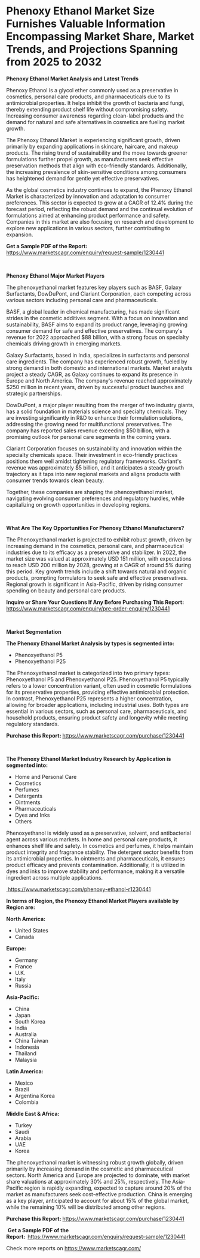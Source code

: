 <p><h1>Phenoxy Ethanol Market Size Furnishes Valuable Information Encompassing Market Share, Market Trends, and Projections Spanning from 2025 to 2032</h1></p><p><strong>Phenoxy Ethanol Market Analysis and Latest Trends</strong></p>
<p><p>Phenoxy Ethanol is a glycol ether commonly used as a preservative in cosmetics, personal care products, and pharmaceuticals due to its antimicrobial properties. It helps inhibit the growth of bacteria and fungi, thereby extending product shelf life without compromising safety. Increasing consumer awareness regarding clean-label products and the demand for natural and safe alternatives in cosmetics are fueling market growth.</p><p>The Phenoxy Ethanol Market is experiencing significant growth, driven primarily by expanding applications in skincare, haircare, and makeup products. The rising trend of sustainability and the move towards greener formulations further propel growth, as manufacturers seek effective preservation methods that align with eco-friendly standards. Additionally, the increasing prevalence of skin-sensitive conditions among consumers has heightened demand for gentle yet effective preservatives.</p><p>As the global cosmetics industry continues to expand, the Phenoxy Ethanol Market is characterized by innovation and adaptation to consumer preferences. This sector is expected to grow at a CAGR of 12.4% during the forecast period, reflecting the robust demand and the continual evolution of formulations aimed at enhancing product performance and safety. Companies in this market are also focusing on research and development to explore new applications in various sectors, further contributing to expansion.</p></p>
<p><strong>Get a Sample PDF of the Report:&nbsp;</strong> <a href="https://www.marketscagr.com/enquiry/request-sample/1230441?utm_campaign=3440&utm_medium=2&utm_source=Github&utm_content=ia&utm_term=01042025&utm_id=phenoxy-ethanol">https://www.marketscagr.com/enquiry/request-sample/1230441</a></p>
<p>&nbsp;</p>
<p><strong>Phenoxy Ethanol Major Market Players</strong></p>
<p><p>The phenoxyethanol market features key players such as BASF, Galaxy Surfactants, DowDuPont, and Clariant Corporation, each competing across various sectors including personal care and pharmaceuticals. </p><p>BASF, a global leader in chemical manufacturing, has made significant strides in the cosmetic additives segment. With a focus on innovation and sustainability, BASF aims to expand its product range, leveraging growing consumer demand for safe and effective preservatives. The company's revenue for 2022 approached $88 billion, with a strong focus on specialty chemicals driving growth in emerging markets.</p><p>Galaxy Surfactants, based in India, specializes in surfactants and personal care ingredients. The company has experienced robust growth, fueled by strong demand in both domestic and international markets. Market analysts project a steady CAGR, as Galaxy continues to expand its presence in Europe and North America. The company's revenue reached approximately $250 million in recent years, driven by successful product launches and strategic partnerships.</p><p>DowDuPont, a major player resulting from the merger of two industry giants, has a solid foundation in materials science and specialty chemicals. They are investing significantly in R&D to enhance their formulation solutions, addressing the growing need for multifunctional preservatives. The company has reported sales revenue exceeding $50 billion, with a promising outlook for personal care segments in the coming years.</p><p>Clariant Corporation focuses on sustainability and innovation within the specialty chemicals space. Their investment in eco-friendly practices positions them well amidst tightening regulatory frameworks. Clariant's revenue was approximately $5 billion, and it anticipates a steady growth trajectory as it taps into new regional markets and aligns products with consumer trends towards clean beauty.</p><p>Together, these companies are shaping the phenoxyethanol market, navigating evolving consumer preferences and regulatory hurdles, while capitalizing on growth opportunities in developing regions.</p></p>
<p>&nbsp;</p>
<p><strong>What Are The Key Opportunities For Phenoxy Ethanol Manufacturers?</strong></p>
<p><p>The Phenoxyethanol market is projected to exhibit robust growth, driven by increasing demand in the cosmetics, personal care, and pharmaceutical industries due to its efficacy as a preservative and stabilizer. In 2022, the market size was valued at approximately USD 151 million, with expectations to reach USD 200 million by 2028, growing at a CAGR of around 5% during this period. Key growth trends include a shift towards natural and organic products, prompting formulators to seek safe and effective preservatives. Regional growth is significant in Asia-Pacific, driven by rising consumer spending on beauty and personal care products.</p></p>
<p><strong>Inquire or Share Your Questions If Any Before Purchasing This Report:</strong> <a href="https://www.marketscagr.com/enquiry/pre-order-enquiry/1230441?utm_campaign=3440&utm_medium=2&utm_source=Github&utm_content=ia&utm_term=01042025&utm_id=phenoxy-ethanol">https://www.marketscagr.com/enquiry/pre-order-enquiry/1230441</a></p>
<p>&nbsp;</p>
<p><strong>Market Segmentation</strong></p>
<p><strong>The Phenoxy Ethanol Market Analysis by types is segmented into:</strong></p>
<p><ul><li>Phenoxyethanol P5</li><li>Phenoxyethanol P25</li></ul></p>
<p><p>The Phenoxyethanol market is categorized into two primary types: Phenoxyethanol P5 and Phenoxyethanol P25. Phenoxyethanol P5 typically refers to a lower concentration variant, often used in cosmetic formulations for its preservative properties, providing effective antimicrobial protection. In contrast, Phenoxyethanol P25 represents a higher concentration, allowing for broader applications, including industrial uses. Both types are essential in various sectors, such as personal care, pharmaceuticals, and household products, ensuring product safety and longevity while meeting regulatory standards.</p></p>
<p><strong>Purchase this Report:&nbsp;</strong><a href="https://www.marketscagr.com/purchase/1230441?utm_campaign=3440&utm_medium=2&utm_source=Github&utm_content=ia&utm_term=01042025&utm_id=phenoxy-ethanol">https://www.marketscagr.com/purchase/1230441</a></p>
<p>&nbsp;</p>
<p><strong>The Phenoxy Ethanol Market Industry Research by Application is segmented into:</strong></p>
<p><ul><li>Home and Personal Care</li><li>Cosmetics</li><li>Perfumes</li><li>Detergents</li><li>Ointments</li><li>Pharmaceuticals</li><li>Dyes and Inks</li><li>Others</li></ul></p>
<p><p>Phenoxyethanol is widely used as a preservative, solvent, and antibacterial agent across various markets. In home and personal care products, it enhances shelf life and safety. In cosmetics and perfumes, it helps maintain product integrity and fragrance stability. The detergent sector benefits from its antimicrobial properties. In ointments and pharmaceuticals, it ensures product efficacy and prevents contamination. Additionally, it is utilized in dyes and inks to improve stability and performance, making it a versatile ingredient across multiple applications.</p></p>
<p><a href="https://www.marketscagr.com/phenoxy-ethanol-r1230441?utm_campaign=3440&utm_medium=2&utm_source=Github&utm_content=ia&utm_term=01042025&utm_id=phenoxy-ethanol">&nbsp;https://www.marketscagr.com/phenoxy-ethanol-r1230441</a></p>
<p><strong>In terms of Region, the Phenoxy Ethanol Market Players available by Region are:</strong></p>
<p>
    <p> <strong> North America: </strong>
        <ul>
            <li>United States</li>
            <li>Canada</li>
        </ul>
        </p> 
    <p> <strong> Europe: </strong>
        <ul>
            <li>Germany</li>
            <li>France</li>
            <li>U.K.</li>
            <li>Italy</li>
            <li>Russia</li>
        </ul>
        </p> 
    <p> <strong> Asia-Pacific: </strong>
        <ul>
            <li>China</li>
            <li>Japan</li>
            <li>South Korea</li>
            <li>India</li>
            <li>Australia</li>
            <li>China Taiwan</li>
            <li>Indonesia</li>
            <li>Thailand</li>
            <li>Malaysia</li>
        </ul>
        </p> 
    <p> <strong> Latin America: </strong>
        <ul>
            <li>Mexico</li>
            <li>Brazil</li>
            <li>Argentina Korea</li>
            <li>Colombia</li>
        </ul>
        </p> 
    <p> <strong> Middle East & Africa: </strong>
        <ul>
            <li>Turkey</li>
            <li>Saudi</li>
            <li>Arabia</li>
            <li>UAE</li>
            <li>Korea</li>
        </ul>
    </p>
    </p>
<p><p>The phenoxyethanol market is witnessing robust growth globally, driven primarily by increasing demand in the cosmetic and pharmaceutical sectors. North America and Europe are projected to dominate, with market share valuations at approximately 30% and 25%, respectively. The Asia-Pacific region is rapidly expanding, expected to capture around 20% of the market as manufacturers seek cost-effective production. China is emerging as a key player, anticipated to account for about 15% of the global market, while the remaining 10% will be distributed among other regions.</p></p>
<p><strong>Purchase this Report: </strong><a href="https://www.marketscagr.com/purchase/1230441?utm_campaign=3440&utm_medium=2&utm_source=Github&utm_content=ia&utm_term=01042025&utm_id=phenoxy-ethanol">https://www.marketscagr.com/purchase/1230441</a></p>
<p>&nbsp;<strong>Get a Sample PDF of the Report:&nbsp;&nbsp;</strong><a href="https://www.marketscagr.com/enquiry/request-sample/1230441?utm_campaign=3440&utm_medium=2&utm_source=Github&utm_content=ia&utm_term=01042025&utm_id=phenoxy-ethanol">https://www.marketscagr.com/enquiry/request-sample/1230441</a></p>
<p><strong></strong></p>
<p>Check more reports on <a href="https://www.marketscagr.com/?utm_campaign=3440&utm_medium=2&utm_source=Github&utm_content=ia&utm_term=01042025&utm_id=phenoxy-ethanol">https://www.marketscagr.com/</a></p>